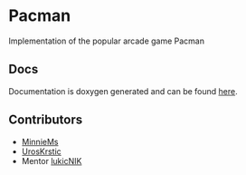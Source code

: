# Pacman

Implementation of the popular arcade game Pacman

## Docs
Documentation is doxygen generated and can be found [here](https://bogdanbebic.github.io/Pacman/).

## Contributors
- [MinnieMs](https://github.com/MinnieMS)
- [UrosKrstic](https://github.com/UrosKrstic)
- Mentor [lukicNIK](https://github.com/lukicNIK)

